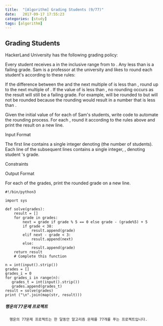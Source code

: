 ```yaml
---
title:  "[Algorithm] Grading Students (9/77)"
date:   2017-09-17 17:55:23
categories: [study]
tags: [algorithm]
---
```

## Grading Students
HackerLand University has the following grading policy:

Every student receives a  in the inclusive range from  to .
Any  less than  is a failing grade.
Sam is a professor at the university and likes to round each student's  according to these rules:

If the difference between the  and the next multiple of  is less than , round  up to the next multiple of .
If the value of  is less than , no rounding occurs as the result will still be a failing grade.
For example,  will be rounded to  but  will not be rounded because the rounding would result in a number that is less than .

Given the initial value of  for each of Sam's  students, write code to automate the rounding process. For each , round it according to the rules above and print the result on a new line.

Input Format

The first line contains a single integer denoting  (the number of students).
Each line  of the  subsequent lines contains a single integer, , denoting student 's grade.

Constraints

Output Format

For each  of the  grades, print the rounded grade on a new line.


```
#!/bin/python3

import sys

def solve(grades):
    result = []
    for grade in grades:
        next = grade if grade % 5 == 0 else grade - (grade%5) + 5
        if grade < 38:
            result.append(grade)
        elif next - grade < 3:
            result.append(next)
        else:
            result.append(grade)
    return result
    # Complete this function

n = int(input().strip())
grades = []
grades_i = 0
for grades_i in range(n):
   grades_t = int(input().strip())
   grades.append(grades_t)
result = solve(grades)
print ("\n".join(map(str, result)))
```

##### 행운의 77문제 프로젝트
```
  행운의 77문제 프로젝트는 한 달동안 알고리즘 문제를 77개를 푸는 프로젝트입니다.
```
